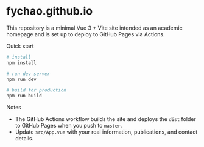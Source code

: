 # fychao.github.io

This repository is a minimal Vue 3 + Vite site intended as an academic homepage and is set up to deploy to GitHub Pages via Actions.

Quick start

```bash
# install
npm install

# run dev server
npm run dev

# build for production
npm run build
```

Notes
- The GitHub Actions workflow builds the site and deploys the `dist` folder to GitHub Pages when you push to `master`.
- Update `src/App.vue` with your real information, publications, and contact details.
